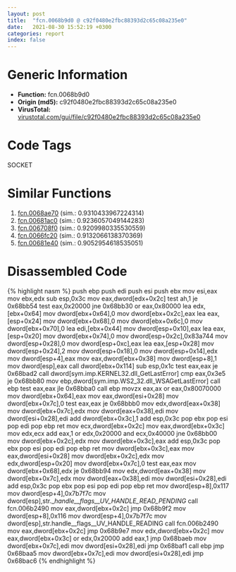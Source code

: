 ```yaml
---
layout: post
title:  "fcn.0068b9d0 @ c92f0480e2fbc88393d2c65c08a235e0"
date:   2021-08-30 15:52:19 +0300
categories: report
index: false
---
```


# Generic Information
- **Function:** fcn.0068b9d0
- **Origin (md5):** c92f0480e2fbc88393d2c65c08a235e0
- **VirusTotal:** [virustotal.com/gui/file/c92f0480e2fbc88393d2c65c08a235e0][virustotal_ref]

# Code Tags
<span class="tag" id="SOCKET">SOCKET</span>


# Similar Functions

1. [fcn.0068ae70][similar_1_ref] (sim.: 0.9310433967224314)
2. [fcn.00681ac0][similar_2_ref] (sim.: 0.9236057049144283)
3. [fcn.006708f0][similar_3_ref] (sim.: 0.9209980335530559)
4. [fcn.0066fc20][similar_4_ref] (sim.: 0.9132066138370369)
5. [fcn.00681e40][similar_5_ref] (sim.: 0.9052954618535051)


# Disassembled Code

{% highlight nasm %}
push ebp
push edi
push esi
push ebx
mov esi,eax
mov ebx,edx
sub esp,0x3c
mov eax,dword[edx+0x2c]
test ah,1
je 0x68bb54
test eax,0x20000
jne 0x68bb30
or eax,0x80000
lea edx,[ebx+0x64]
mov dword[ebx+0x64],0
mov dword[ebx+0x2c],eax
lea eax,[esp+0x24]
mov dword[ebx+0x68],0
mov dword[ebx+0x6c],0
mov dword[ebx+0x70],0
lea edi,[ebx+0x44]
mov dword[esp+0x10],eax
lea eax,[esp+0x20]
mov dword[ebx+0x74],0
mov dword[esp+0x2c],0x83a744
mov dword[esp+0x28],0
mov dword[esp+0xc],eax
lea eax,[esp+0x28]
mov dword[esp+0x24],2
mov dword[esp+0x18],0
mov dword[esp+0x14],edx
mov dword[esp+4],eax
mov eax,dword[ebx+0x38]
mov dword[esp+8],1
mov dword[esp],eax
call dword[ebx+0x114]
sub esp,0x1c
test eax,eax
je 0x68bad2
call dword[sym.imp.KERNEL32.dll_GetLastError]
cmp eax,0x3e5
je 0x68bb80
mov ebp,dword[sym.imp.WS2_32.dll_WSAGetLastError]
call ebp
test eax,eax
jle 0x68bba0
call ebp
movzx eax,ax
or eax,0x80070000
mov dword[ebx+0x64],eax
mov eax,dword[esi+0x28]
mov dword[ebx+0x7c],0
test eax,eax
je 0x68bbb0
mov edx,dword[eax+0x38]
mov dword[ebx+0x7c],edx
mov dword[eax+0x38],edi
mov dword[esi+0x28],edi
add dword[ebx+0x3c],1
add esp,0x3c
pop ebx
pop esi
pop edi
pop ebp
ret
mov ecx,dword[ebx+0x2c]
mov eax,dword[ebx+0x3c]
mov edx,ecx
add eax,1
or edx,0x20000
and ecx,0x40000
jne 0x68bb00
mov dword[ebx+0x2c],edx
mov dword[ebx+0x3c],eax
add esp,0x3c
pop ebx
pop esi
pop edi
pop ebp
ret
mov dword[ebx+0x3c],eax
mov eax,dword[esi+0x28]
mov dword[ebx+0x2c],edx
mov edx,dword[esp+0x20]
mov dword[ebx+0x7c],0
test eax,eax
mov dword[ebx+0x68],edx
je 0x68bb94
mov edx,dword[eax+0x38]
mov dword[ebx+0x7c],edx
mov dword[eax+0x38],edi
mov dword[esi+0x28],edi
add esp,0x3c
pop ebx
pop esi
pop edi
pop ebp
ret
mov dword[esp+8],0x117
mov dword[esp+4],0x7b7f7c
mov dword[esp],str.__handle__flags__UV_HANDLE_READ_PENDING_
call fcn.006b2490
mov eax,dword[ebx+0x2c]
jmp 0x68b9f2
mov dword[esp+8],0x116
mov dword[esp+4],0x7b7f7c
mov dword[esp],str.handle__flags__UV_HANDLE_READING
call fcn.006b2490
mov eax,dword[ebx+0x2c]
jmp 0x68b9e7
mov edx,dword[ebx+0x2c]
mov eax,dword[ebx+0x3c]
or edx,0x20000
add eax,1
jmp 0x68baeb
mov dword[ebx+0x7c],edi
mov dword[esi+0x28],edi
jmp 0x68baf1
call ebp
jmp 0x68baa5
mov dword[ebx+0x7c],edi
mov dword[esi+0x28],edi
jmp 0x68bac6
{% endhighlight %}


[similar_1_ref]: /report/fcn.0068ae70@c92f0480e2fbc88393d2c65c08a235e0
[similar_2_ref]: /report/fcn.00681ac0@c92f0480e2fbc88393d2c65c08a235e0
[similar_3_ref]: /report/fcn.006708f0@c92f0480e2fbc88393d2c65c08a235e0
[similar_4_ref]: /report/fcn.0066fc20@c92f0480e2fbc88393d2c65c08a235e0
[similar_5_ref]: /report/fcn.00681e40@c92f0480e2fbc88393d2c65c08a235e0
[virustotal_ref]: https://www.virustotal.com/gui/file/c92f0480e2fbc88393d2c65c08a235e0